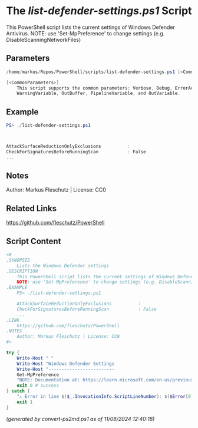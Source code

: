 The *list-defender-settings.ps1* Script
===========================

This PowerShell script lists the current settings of Windows Defender Antivirus.
NOTE: use 'Set-MpPreference' to change settings (e.g. DisableScanningNetworkFiles)

Parameters
----------
```powershell
/home/markus/Repos/PowerShell/scripts/list-defender-settings.ps1 [<CommonParameters>]

[<CommonParameters>]
    This script supports the common parameters: Verbose, Debug, ErrorAction, ErrorVariable, WarningAction, 
    WarningVariable, OutBuffer, PipelineVariable, and OutVariable.
```

Example
-------
```powershell
PS> ./list-defender-settings.ps1



AttackSurfaceReductionOnlyExclusions          :
CheckForSignaturesBeforeRunningScan           : False
...

```

Notes
-----
Author: Markus Fleschutz | License: CC0

Related Links
-------------
https://github.com/fleschutz/PowerShell

Script Content
--------------
```powershell
<#
.SYNOPSIS
	Lists the Windows Defender settings
.DESCRIPTION
	This PowerShell script lists the current settings of Windows Defender Antivirus.
	NOTE: use 'Set-MpPreference' to change settings (e.g. DisableScanningNetworkFiles)
.EXAMPLE
	PS> ./list-defender-settings.ps1

	AttackSurfaceReductionOnlyExclusions          :
	CheckForSignaturesBeforeRunningScan           : False
	...
.LINK
	https://github.com/fleschutz/PowerShell
.NOTES
	Author: Markus Fleschutz | License: CC0
#>

try {
	Write-Host " "
	Write-Host "Windows Defender Settings                               Value"
	Write-Host "-------------------------                               -----" -noNewline
	Get-MpPreference
	"NOTE: Documentation at: https://learn.microsoft.com/en-us/previous-versions/windows/desktop/legacy/dn455323(v=vs.85)"
	exit 0 # success
} catch {
	"⚠️ Error in line $($_.InvocationInfo.ScriptLineNumber): $($Error[0])"
	exit 1
}
```

*(generated by convert-ps2md.ps1 as of 11/08/2024 12:40:18)*
